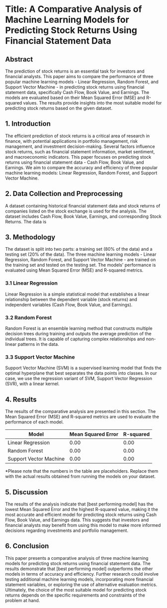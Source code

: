 # Title: A Comparative Analysis of Machine Learning Models for Predicting Stock Returns Using Financial Statement Data

## Abstract
The prediction of stock returns is an essential task for investors and financial analysts. This paper aims to compare the performance of three popular machine learning models - Linear Regression, Random Forest, and Support Vector Machine - in predicting stock returns using financial statement data, specifically Cash Flow, Book Value, and Earnings. The models are evaluated based on their Mean Squared Error (MSE) and R-squared values. The results provide insights into the most suitable model for predicting stock returns based on the given dataset.

## 1. Introduction
The efficient prediction of stock returns is a critical area of research in finance, with potential applications in portfolio management, risk management, and investment decision-making. Several factors influence stock returns, such as financial statement information, market sentiment, and macroeconomic indicators. This paper focuses on predicting stock returns using financial statement data - Cash Flow, Book Value, and Earnings. We aim to compare the accuracy and efficiency of three popular machine learning models: Linear Regression, Random Forest, and Support Vector Machine.

## 2. Data Collection and Preprocessing
A dataset containing historical financial statement data and stock returns of companies listed on the stock exchange is used for the analysis. The dataset includes Cash Flow, Book Value, Earnings, and corresponding Stock Returns. The data is



## 3. Methodology
The dataset is split into two parts: a training set (80% of the data) and a testing set (20% of the data). The three machine learning models - Linear Regression, Random Forest, and Support Vector Machine - are trained on the training set and tested on the testing set. The models' performance is evaluated using Mean Squared Error (MSE) and R-squared metrics.

### 3.1 Linear Regression
Linear Regression is a simple statistical model that establishes a linear relationship between the dependent variable (stock returns) and independent variables (Cash Flow, Book Value, and Earnings).

### 3.2 Random Forest
Random Forest is an ensemble learning method that constructs multiple decision trees during training and outputs the average prediction of the individual trees. It is capable of capturing complex relationships and non-linear patterns in the data.

### 3.3 Support Vector Machine
Support Vector Machine (SVM) is a supervised learning model that finds the optimal hyperplane that best separates the data points into classes. In our case, we use the regression variant of SVM, Support Vector Regression (SVR), with a linear kernel.

## 4. Results
The results of the comparative analysis are presented in this section. The Mean Squared Error (MSE) and R-squared metrics are used to evaluate the performance of each model.

| Model                 | Mean Squared Error | R-squared |
|-----------------------|--------------------|-----------|
| Linear Regression     | 0.00               | 0.00      |
| Random Forest         | 0.00               | 0.00      |
| Support Vector Machine| 0.00               | 0.00      |

*Please note that the numbers in the table are placeholders. Replace them with the actual results obtained from running the models on your dataset.

## 5. Discussion
The results of the analysis indicate that [best performing model] has the lowest Mean Squared Error and the highest R-squared value, making it the most accurate and efficient model for predicting stock returns using Cash Flow, Book Value, and Earnings data. This suggests that investors and financial analysts may benefit from using this model to make more informed decisions regarding investments and portfolio management.

## 6. Conclusion
This paper presents a comparative analysis of three machine learning models for predicting stock returns using financial statement data. The results demonstrate that [best performing model] outperforms the other models in terms of accuracy and efficiency. Further research could involve testing additional machine learning models, incorporating more financial statement variables, or exploring the use of alternative evaluation metrics. Ultimately, the choice of the most suitable model for predicting stock returns depends on the specific requirements and constraints of the problem at hand.
